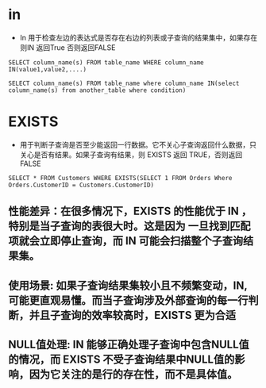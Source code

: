 # in
- In 用于检查左边的表达式是否存在右边的列表或子查询的结果集中，如果存在 则IN 返回True  否则返回FALSE
``` mysql
SELECT column_name(s) FROM table_name WHERE column_name IN(value1,value2,....)
```
``` mysql
SELECT column_name(s) FROM table_name where column_name IN(select column_name(s) from another_table where condition)
```

# EXISTS
-  用于判断子查询是否至少能返回一行数据。它不关心子查询返回什么数据，只关心是否有结果。如果子查询有结果，则 EXISTS  返回 TRUE，否则返回 FALSE
``` mysql
SELECT * FROM Customers WHERE EXISTS(SELECT 1 FROM Orders Where Orders.CustomerID = Customers.CustomerID)
```
## 性能差异：在很多情况下，EXISTS  的性能优于 IN ，特别是当子查询的表很大时。这是因为  一旦找到匹配项就会立即停止查询，而 IN 可能会扫描整个子查询结果集。
## 使用场景: 如果子查询结果集较小且不频繁变动，IN, 可能更直观易懂。而当子查询涉及外部查询的每一行判断，并且子查询的效率较高时，EXISTS 更为合适
## NULL值处理: IN  能够正确处理子查询中包含NULL值的情况，而 EXISTS 不受子查询结果中NULL值的影响，因为它关注的是行的存在性，而不是具体值。